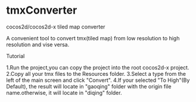 tmxConverter
============
cocos2d/cocos2d-x tiled map converter

A convenient tool to convert tmx(tiled map) from low resolution to high resolution and vise versa.

Tutorial

1.Run the project,you can copy the project into the root cocos2d-x project.
2.Copy all your tmx files to the Resources folder.
3.Select a type from the left of the main screen and click "Convert".
4.If your selected "To High"(By Default), the result will locate in "gaoqing" folder with the origin file name.otherwise, it will locate in "diqing" folder.